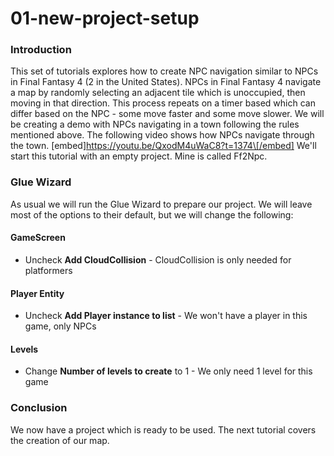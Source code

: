 # 01-new-project-setup

### Introduction

This set of tutorials explores how to create NPC navigation similar to NPCs in Final Fantasy 4 (2 in the United States). NPCs in Final Fantasy 4 navigate a map by randomly selecting an adjacent tile which is unoccupied, then moving in that direction. This process repeats on a timer based which can differ based on the NPC - some move faster and some move slower. We will be creating a demo with NPCs navigating in a town following the rules mentioned above. The following video shows how NPCs navigate through the town. \[embed]https://youtu.be/QxodM4uWaC8?t=1374\[/embed] We'll start this tutorial with an empty project. Mine is called Ff2Npc.

### Glue Wizard

As usual we will run the Glue Wizard to prepare our project. We will leave most of the options to their default, but we will change the following:

#### GameScreen

* Uncheck **Add CloudCollision** - CloudCollision is only needed for platformers

#### Player Entity

* Uncheck **Add Player instance to list** - We won't have a player in this game, only NPCs

#### Levels

* Change **Number of levels to create** to 1 - We only need 1 level for this game

### Conclusion

We now have a project which is ready to be used. The next tutorial covers the creation of our map. &#x20;
